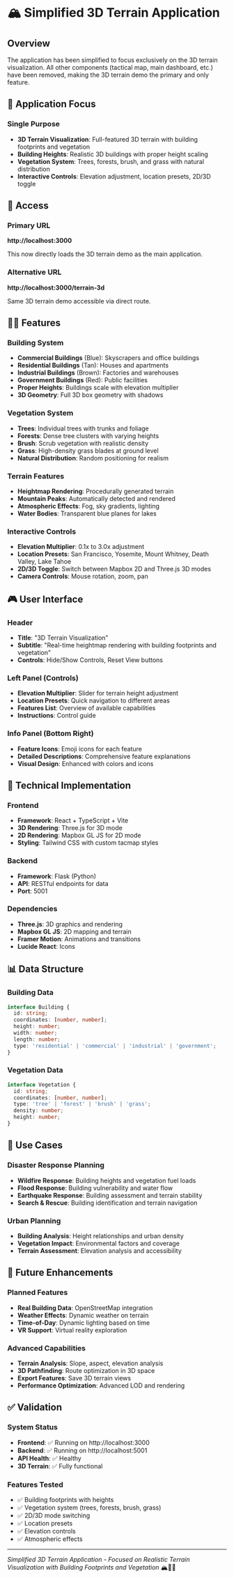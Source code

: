 # 🏔️ Simplified 3D Terrain Application

## Overview

The application has been simplified to focus exclusively on the 3D terrain visualization. All other components (tactical map, main dashboard, etc.) have been removed, making the 3D terrain demo the primary and only feature.

## 🎯 Application Focus

### **Single Purpose**
- **3D Terrain Visualization**: Full-featured 3D terrain with building footprints and vegetation
- **Building Heights**: Realistic 3D buildings with proper height scaling
- **Vegetation System**: Trees, forests, brush, and grass with natural distribution
- **Interactive Controls**: Elevation adjustment, location presets, 2D/3D toggle

## 🚀 Access

### **Primary URL**
**http://localhost:3000**

This now directly loads the 3D terrain demo as the main application.

### **Alternative URL**
**http://localhost:3000/terrain-3d**

Same 3D terrain demo accessible via direct route.

## 🏢🌳 Features

### **Building System**
- **Commercial Buildings** (Blue): Skyscrapers and office buildings
- **Residential Buildings** (Tan): Houses and apartments
- **Industrial Buildings** (Brown): Factories and warehouses
- **Government Buildings** (Red): Public facilities
- **Proper Heights**: Buildings scale with elevation multiplier
- **3D Geometry**: Full 3D box geometry with shadows

### **Vegetation System**
- **Trees**: Individual trees with trunks and foliage
- **Forests**: Dense tree clusters with varying heights
- **Brush**: Scrub vegetation with realistic density
- **Grass**: High-density grass blades at ground level
- **Natural Distribution**: Random positioning for realism

### **Terrain Features**
- **Heightmap Rendering**: Procedurally generated terrain
- **Mountain Peaks**: Automatically detected and rendered
- **Atmospheric Effects**: Fog, sky gradients, lighting
- **Water Bodies**: Transparent blue planes for lakes

### **Interactive Controls**
- **Elevation Multiplier**: 0.1x to 3.0x adjustment
- **Location Presets**: San Francisco, Yosemite, Mount Whitney, Death Valley, Lake Tahoe
- **2D/3D Toggle**: Switch between Mapbox 2D and Three.js 3D modes
- **Camera Controls**: Mouse rotation, zoom, pan

## 🎮 User Interface

### **Header**
- **Title**: "3D Terrain Visualization"
- **Subtitle**: "Real-time heightmap rendering with building footprints and vegetation"
- **Controls**: Hide/Show Controls, Reset View buttons

### **Left Panel** (Controls)
- **Elevation Multiplier**: Slider for terrain height adjustment
- **Location Presets**: Quick navigation to different areas
- **Features List**: Overview of available capabilities
- **Instructions**: Control guide

### **Info Panel** (Bottom Right)
- **Feature Icons**: Emoji icons for each feature
- **Detailed Descriptions**: Comprehensive feature explanations
- **Visual Design**: Enhanced with colors and icons

## 🔧 Technical Implementation

### **Frontend**
- **Framework**: React + TypeScript + Vite
- **3D Rendering**: Three.js for 3D mode
- **2D Rendering**: Mapbox GL JS for 2D mode
- **Styling**: Tailwind CSS with custom tacmap styles

### **Backend**
- **Framework**: Flask (Python)
- **API**: RESTful endpoints for data
- **Port**: 5001

### **Dependencies**
- **Three.js**: 3D graphics and rendering
- **Mapbox GL JS**: 2D mapping and terrain
- **Framer Motion**: Animations and transitions
- **Lucide React**: Icons

## 📊 Data Structure

### **Building Data**
```typescript
interface Building {
  id: string;
  coordinates: [number, number];
  height: number;
  width: number;
  length: number;
  type: 'residential' | 'commercial' | 'industrial' | 'government';
}
```

### **Vegetation Data**
```typescript
interface Vegetation {
  id: string;
  coordinates: [number, number];
  type: 'tree' | 'forest' | 'brush' | 'grass';
  density: number;
  height: number;
}
```

## 🎯 Use Cases

### **Disaster Response Planning**
- **Wildfire Response**: Building heights and vegetation fuel loads
- **Flood Response**: Building vulnerability and water flow
- **Earthquake Response**: Building assessment and terrain stability
- **Search & Rescue**: Building identification and terrain navigation

### **Urban Planning**
- **Building Analysis**: Height relationships and urban density
- **Vegetation Impact**: Environmental factors and coverage
- **Terrain Assessment**: Elevation analysis and accessibility

## 🔮 Future Enhancements

### **Planned Features**
- **Real Building Data**: OpenStreetMap integration
- **Weather Effects**: Dynamic weather on terrain
- **Time-of-Day**: Dynamic lighting based on time
- **VR Support**: Virtual reality exploration

### **Advanced Capabilities**
- **Terrain Analysis**: Slope, aspect, elevation analysis
- **3D Pathfinding**: Route optimization in 3D space
- **Export Features**: Save 3D terrain views
- **Performance Optimization**: Advanced LOD and rendering

## ✅ Validation

### **System Status**
- **Frontend**: ✅ Running on http://localhost:3000
- **Backend**: ✅ Running on http://localhost:5001
- **API Health**: ✅ Healthy
- **3D Terrain**: ✅ Fully functional

### **Features Tested**
- ✅ Building footprints with heights
- ✅ Vegetation system (trees, forests, brush, grass)
- ✅ 2D/3D mode switching
- ✅ Location presets
- ✅ Elevation controls
- ✅ Atmospheric effects

---

*Simplified 3D Terrain Application - Focused on Realistic Terrain Visualization with Building Footprints and Vegetation* 🏔️🏢🌳
